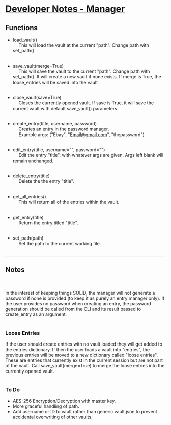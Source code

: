 # <b><u>Developer Notes - Manager</u></b>


## Functions
* load_vault()
<br>&emsp;
This will load the vault at the current "path". Change path with set_path()<br><br>


* save_vault(merge=True)
<br>&emsp;
This will save the vault to the current "path". Change path with set_path(). It will create a new vault if none exists. If merge is True, the loose_entries will be saved into the vault<br><br>

* close_vault(save=True)
<br>&emsp;
Closes the currently opened vault. If save is True, it will save the current vault with default save_vault() parameters.<br><br>


* create_entry(title, username, password)
<br>&emsp;
Creates an entry in the password manager.
<br>&emsp;
Example args: ("Ebay", "Email@gmail.com", "thepassword")
<br><br>


* edit_entry(title, username="", password="")
<br>&emsp;
Edit the entry "title", with whatever args are given. Args left blank will remain unchanged.<br><br>


* delete_entry(title)
<br>&emsp;
Delete the the entry "title".<br><br>


* get_all_entries()
<br>&emsp;
This will return all of the entries within the vault.<br><br>

* get_entry(title)
<br>&emsp;
Return the entry titled "title".<br><br>

* set_path(path)
<br>&emsp;
Set the path to the current working file. <br><br>

---
## Notes

<br><br>
In the interest of keeping things SOLID, the manager will not generate a password if none is provided (to keep it as purely an entry manager only). If the user provides no password when creating an entry, the password generation should be called from the CLI and its result passed to create_entry as an argument.
<br><br>

### Loose Entries
If the user should create entries with no vault loaded they will get added to the entries dictionary. If then the user loads a vault into "entries", the previous entries will be moved to a new dictionary called "loose entries". These are entries that currently exist in the current session but are not part of the vault. Call save_vault(merge=True) to merge the loose entries into the currently opened vault.
<br><br>

### To Do
* AES-256 Encryption/Decryption with master key.
* More graceful handling of path.
* Add username or ID to vault rather than generic vault.json to prevent accidental overwriting of other vaults.

